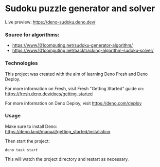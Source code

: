 # Sudoku puzzle generator and solver

Live preview: https://deno-sudoku.deno.dev/

### Source for algorithms:

- https://www.101computing.net/sudoku-generator-algorithm/
- https://www.101computing.net/backtracking-algorithm-sudoku-solver/

### Technologies

This project was created with the aim of learning Deno Fresh and Deno Deploy.

For more information on Fresh, visit Fresh "Getting Started" guide on: https://fresh.deno.dev/docs/getting-started

For more information on Deno Deploy, visit https://deno.com/deploy

### Usage

Make sure to install Deno: https://deno.land/manual/getting_started/installation

Then start the project:

```
deno task start
```

This will watch the project directory and restart as necessary.
